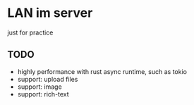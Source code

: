 # LAN im server

just for practice

## TODO

- highly performance with rust async runtime, such as tokio
- support: upload files
- support: image
- support: rich-text
